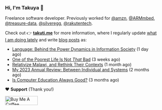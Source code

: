 ### Hi, I'm Takuya 👋

Freelance software developer. Previously worked for [@amzn](https://github.com/amzn), [@ARMmbed](https://github.com/ARMmbed), [@treasure-data](https://github.com/treasure-data), [@silveregg](https://github.com/silveregg), [@rakutentech](https://github.com/rakutentech).

Check out 👉 **[takuti.me](https://takuti.me/)** for more information, where I regularly update [what I am doing lately](https://takuti.me/now/) and write [blog posts](https://takuti.me/note/) as:


- [Language: Behind the Power Dynamics in Information Society](https://takuti.me/note/power-of-language/) (1 day ago)
- [One of the Poorest Life Is Not *That* Bad](https://takuti.me/note/malawian-personal-finance/) (3 weeks ago)
- [Relativize Malawi, and Rethink Their Contexts](https://takuti.me/note/relativize-and-contextualize/) (1 month ago)
- [My 2023 Annual Review: Between Individual and Systems](https://takuti.me/note/annual-review-2023/) (2 months ago)
- [Is Computer Education Always Good?](https://takuti.me/note/computer-education-in-malawi/) (3 months ago)

❤️ **Support** (Thank you!)

<a href="https://www.buymeacoffee.com/takuti" target="_blank"><img src="https://cdn.buymeacoffee.com/buttons/v2/default-yellow.png" alt="Buy Me A Coffee" style="height: 30px !important;width: 108px !important;" ></a>
